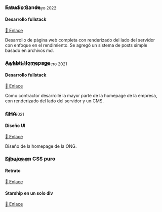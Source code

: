 ### Estudio Sande

<p style="absolute; margin-top: -2rem; font-size: 13px;">Febrero 2022 - Mayo 2022</p>

#### Desarrollo fullstack

<a href="https://www.estudiosande.com/" target="_blank" >🔗 Enlace</a>

Desarrollo de página web completa con renderizado del lado del servidor con enfoque en el rendimiento. Se agregó un sistema de posts simple basado en archivos md.

### Awkbit Homepage

<p style="absolute; margin-top: -2rem; font-size: 13px;">Septiembre 2020 - Febrero 2021</p>

#### Desarrollo fullstack

<a href="https://awkbit.com/" target="_blank" >🔗 Enlace</a>

Como contractor desarrollé la mayor parte de la homepage de la empresa, con renderizado del lado del servidor y un CMS.

### CHA

<p style="absolute; margin-top: -2rem; font-size: 13px;">Abril 2021</p>

#### Diseño UI

<a href="
https://www.figma.com/file/gG4MdH9nPpLsnrYHBsZW1P/CHA" target="_blank" >🔗 Enlace</a>

Diseño de la homepage de la ONG.

### Dibujos en CSS puro

<p style="absolute; margin-top: -2rem; font-size: 13px;">Agosto 2020</p>

#### Retrato

<a href="https://github.com/Em3c2/portraitCSSPURE" target="_blank" >🔗 Enlace</a>

#### Starship en un solo div

<a href="https://codesandbox.io/s/csstartship-98bn2?file=/index.html" target="_blank" >🔗 Enlace</a>

